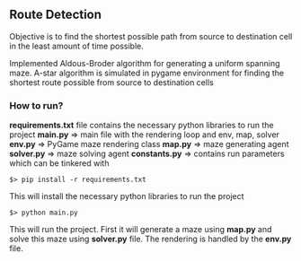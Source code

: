 ## Route Detection
Objective is to find the shortest possible path from source to destination cell in the least amount of time possible.

Implemented Aldous-Broder algorithm for generating a uniform spanning maze.
A-star algorithm is simulated in pygame environment for finding the shortest route possible from source to destination cells

### How to run?
**requirements.txt** file contains the necessary python libraries to run the project
**main.py** => main file with the rendering loop and env, map, solver
**env.py** => PyGame maze rendering class
**map.py** => maze generating agent
**solver.py** => maze solving agent
**constants.py** => contains run parameters which can be tinkered with

```
$> pip install -r requirements.txt
```
This will install the necessary python libraries to run the project

```
$> python main.py
```
This will run the project. First it will generate a maze using **map.py** and solve this maze using **solver.py** file. The rendering is handled by the **env.py** file.

